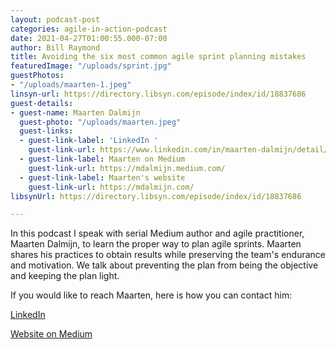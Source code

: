 ```yaml
---
layout: podcast-post
categories: agile-in-action-podcast
date: 2021-04-27T01:00:55.000-07:00
author: Bill Raymond
title: Avoiding the six most common agile sprint planning mistakes
featuredImage: "/uploads/sprint.jpg"
guestPhotos:
- "/uploads/maarten-1.jpeg"
linsyn-url: https://directory.libsyn.com/episode/index/id/18837686
guest-details:
- guest-name: Maarten Dalmijn
  guest-photo: "/uploads/maarten.jpeg"
  guest-links:
  - guest-link-label: 'LinkedIn '
    guest-link-url: https://www.linkedin.com/in/maarten-dalmijn/detail/contact-info/
  - guest-link-label: Maarten on Medium
    guest-link-url: https://mdalmijn.medium.com/
  - guest-link-label: Maarten's website
    guest-link-url: https://mdalmijn.com/
libsynUrl: https://directory.libsyn.com/episode/index/id/18837686

---
```

In this podcast I speak with serial Medium author and agile practitioner, Maarten Dalmijn, to learn the proper way to plan agile sprints. Maarten shares his practices to obtain results while preserving the team's endurance and motivation. We talk about preventing the plan from being the objective and keeping the plan light.

If you would like to reach Maarten, here is how you can contact him:

[LinkedIn](https://bit.ly/2QHLUrn)

[Website on Medium](https://bit.ly/3voZLBI)